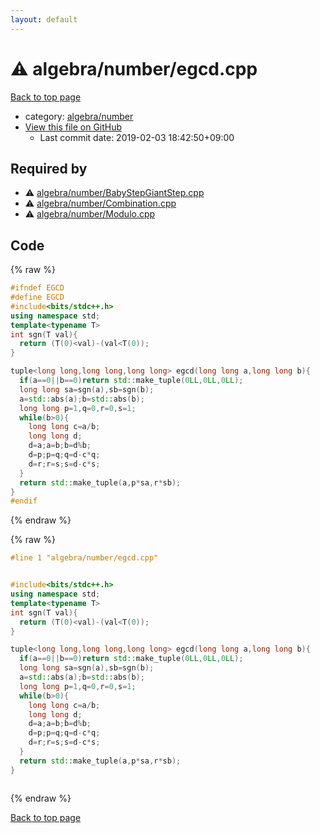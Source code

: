 ```yaml
---
layout: default
---
```


<!-- mathjax config similar to math.stackexchange -->
<script type="text/javascript" async
  src="https://cdnjs.cloudflare.com/ajax/libs/mathjax/2.7.5/MathJax.js?config=TeX-MML-AM_CHTML">
</script>
<script type="text/x-mathjax-config">
  MathJax.Hub.Config({
    TeX: { equationNumbers: { autoNumber: "AMS" }},
    tex2jax: {
      inlineMath: [ ['$','$'] ],
      processEscapes: true
    },
    "HTML-CSS": { matchFontHeight: false },
    displayAlign: "left",
    displayIndent: "2em"
  });
</script>

<script type="text/javascript" src="https://cdnjs.cloudflare.com/ajax/libs/jquery/3.4.1/jquery.min.js"></script>
<script src="https://cdn.jsdelivr.net/npm/jquery-balloon-js@1.1.2/jquery.balloon.min.js" integrity="sha256-ZEYs9VrgAeNuPvs15E39OsyOJaIkXEEt10fzxJ20+2I=" crossorigin="anonymous"></script>
<script type="text/javascript" src="../../../assets/js/copy-button.js"></script>
<link rel="stylesheet" href="../../../assets/css/copy-button.css" />


# :warning: algebra/number/egcd.cpp

<a href="../../../index.html">Back to top page</a>

* category: <a href="../../../index.html#eff53351317ed5e83ba9ff9cfd3cdf3c">algebra/number</a>
* <a href="{{ site.github.repository_url }}/blob/master/algebra/number/egcd.cpp">View this file on GitHub</a>
    - Last commit date: 2019-02-03 18:42:50+09:00




## Required by

* :warning: <a href="BabyStepGiantStep.cpp.html">algebra/number/BabyStepGiantStep.cpp</a>
* :warning: <a href="Combination.cpp.html">algebra/number/Combination.cpp</a>
* :warning: <a href="Modulo.cpp.html">algebra/number/Modulo.cpp</a>


## Code

<a id="unbundled"></a>
{% raw %}
```cpp
#ifndef EGCD
#define EGCD
#include<bits/stdc++.h>
using namespace std;
template<typename T> 
int sgn(T val){
  return (T(0)<val)-(val<T(0));
}

tuple<long long,long long,long long> egcd(long long a,long long b){
  if(a==0||b==0)return std::make_tuple(0LL,0LL,0LL);
  long long sa=sgn(a),sb=sgn(b);
  a=std::abs(a);b=std::abs(b);
  long long p=1,q=0,r=0,s=1;
  while(b>0){
    long long c=a/b;
    long long d;
    d=a;a=b;b=d%b;
    d=p;p=q;q=d-c*q;
    d=r;r=s;s=d-c*s;
  }
  return std::make_tuple(a,p*sa,r*sb);
}
#endif


```
{% endraw %}

<a id="bundled"></a>
{% raw %}
```cpp
#line 1 "algebra/number/egcd.cpp"


#include<bits/stdc++.h>
using namespace std;
template<typename T> 
int sgn(T val){
  return (T(0)<val)-(val<T(0));
}

tuple<long long,long long,long long> egcd(long long a,long long b){
  if(a==0||b==0)return std::make_tuple(0LL,0LL,0LL);
  long long sa=sgn(a),sb=sgn(b);
  a=std::abs(a);b=std::abs(b);
  long long p=1,q=0,r=0,s=1;
  while(b>0){
    long long c=a/b;
    long long d;
    d=a;a=b;b=d%b;
    d=p;p=q;q=d-c*q;
    d=r;r=s;s=d-c*s;
  }
  return std::make_tuple(a,p*sa,r*sb);
}



```
{% endraw %}

<a href="../../../index.html">Back to top page</a>

